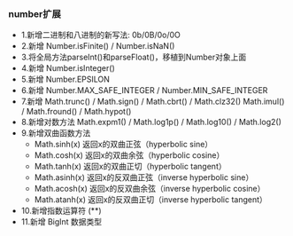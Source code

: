 ### number扩展
- 1.新增二进制和八进制的新写法: 0b/0B/0o/0O
- 2.新增 Number.isFinite() / Number.isNaN()
- 3.将全局方法parseInt()和parseFloat()，移植到Number对象上面
- 4.新增 Number.isInteger()
- 5.新增 Number.EPSILON
- 6.新增 Number.MAX_SAFE_INTEGER / Number.MIN_SAFE_INTEGER
- 7.新增 Math.trunc() / Math.sign() / Math.cbrt() / Math.clz32()
    Math.imul() / Math.fround() / Math.hypot()
- 8.新增对数方法 Math.expm1() / Math.log1p() / Math.log10() / Math.log2()
- 9.新增双曲函数方法
  - Math.sinh(x) 返回x的双曲正弦（hyperbolic sine）
  - Math.cosh(x) 返回x的双曲余弦（hyperbolic cosine）
  - Math.tanh(x) 返回x的双曲正切（hyperbolic tangent）
  - Math.asinh(x) 返回x的反双曲正弦（inverse hyperbolic sine）
  - Math.acosh(x) 返回x的反双曲余弦（inverse hyperbolic cosine）
  - Math.atanh(x) 返回x的反双曲正切（inverse hyperbolic tangent）
- 10.新增指数运算符 (**)
- 11.新增 BigInt 数据类型